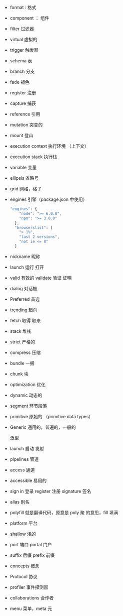 * format : 格式

* component ： 组件

* filter 过滤器

* virtual 虚拟的

* trigger 触发器

* schema 表

* branch 分支

* fade 褪色

* register 注册

* capture 捕获

* reference 引用

* mutation 突变的

* mount 登山

* execution context 执行环境 （上下文）

* execution stack 执行栈

* variable 变量

* ellipsis 省略号

* grid 网格，格子

* engines 引擎（package.json 中使用）

  ```js
  "engines": {
      "node": ">= 6.0.0",
      "npm": ">= 3.0.0"
    },
    "browserslist": [
      "> 1%",
      "last 2 versions",
      "not ie <= 8"
    ]
  ```

* nickname 昵称

* launch 运行 打开

* valid 有效的    validate 验证 证明

* dialog  对话框

* Preferred 首选

* trending 趋向

* fetch 取得 取来

* stack 堆栈

* strict 严格的

* compress 压缩

* bundle 一捆

* chunk 块

* optimization 优化

* dynamic  动态的

* segment  环节段落

* primitive 原始的 （primitive data types）

* Generic 通用的，普遍的，一般的

  泛型
  
* launch 启动 发射

* pipelines 管道

* access 通道

* accessible 易用的

* sign in 登录 register 注册 signature 签名

* alias 别名

* polyfill  就是翻译代码，原意是 poly 聚 的意思，fill 填满

* platform 平台

* shallow 浅的

* port 端口  portal 门户

* suffix 后缀  prefix 前缀

* concepts 概念

* Protocol 协议

* profiler 事件探测器

* collaborations 合作者

* menu 菜单，meta 元
